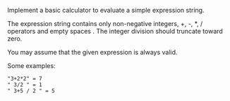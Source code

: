 Implement a basic calculator to evaluate a simple expression string.

The expression string contains only non-negative integers, +, -, *, / operators and empty spaces . The integer division should truncate toward zero.

You may assume that the given expression is always valid.

Some examples:
```
"3+2*2" = 7
" 3/2 " = 1
" 3+5 / 2 " = 5
```
